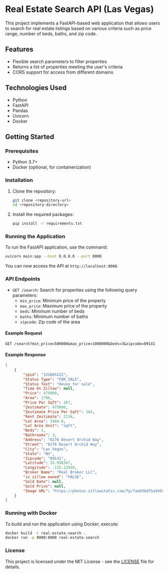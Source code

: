 # Real Estate Search API (Las Vegas)

This project implements a FastAPI-based web application that allows users to search for real estate listings based on various criteria such as price range, number of beds, baths, and zip code.

## Features

- Flexible search parameters to filter properties
- Returns a list of properties meeting the user's criteria
- CORS support for access from different domains

## Technologies Used

- Python
- FastAPI
- Pandas
- Uvicorn
- Docker

## Getting Started

### Prerequisites

- Python 3.7+
- Docker (optional, for containerization)

### Installation

1. Clone the repository:
   ```bash
   git clone <repository-url>
   cd <repository-directory>
   ```

2. Install the required packages:
   ```bash
   pip install -r requirements.txt
   ```

### Running the Application

To run the FastAPI application, use the command:
```bash
uvicorn main:app --host 0.0.0.0 --port 8000
```

You can now access the API at `http://localhost:8000`.

### API Endpoints

- `GET /search`: Search for properties using the following query parameters:
  - `min_price`: Minimum price of the property
  - `max_price`: Maximum price of the property
  - `beds`: Minimum number of beds
  - `baths`: Minimum number of baths
  - `zipcode`: Zip code of the area

#### Example Request
```http
GET /search?min_price=500000&max_price=1000000&beds=3&zipcode=89141
```

#### Example Response
```json
[
    {
        "zpid": "331665222",
        "Status Type": "FOR_SALE",
        "Status Text": "House for sale",
        "Time On Zillow": null,
        "Price": 479900,
        "Area": 1796,
        "Price Per Sqft": 267,
        "Zestimate": 475000,
        "Zestimate Price Per Sqft": 264,
        "Rent Zestimate": 2134,
        "Lot Area": 3484.8,
        "Lot Area Unit": "sqft",
        "Beds": 3,
        "Bathrooms": 3,
        "Address": "6276 Desert Orchid Way",
        "Street": "6276 Desert Orchid Way",
        "City": "Las Vegas",
        "State": "NV",
        "Zipcode": "89141",
        "Latitude": 35.998367,
        "Longitude": -115.22939,
        "Broker Name": "Real Broker LLC",
        "is zillow owned": "FALSE",
        "Sold Date": null,
        "Sold Price": null,
        "Image URL": "https://photos.zillowstatic.com/fp/faa93bdf5a545e30d437987caf9ec4c2-p_e.jpg"
    }
]
```

### Running with Docker

To build and run the application using Docker, execute:
```bash
docker build -t real-estate-search .
docker run -p 8000:8000 real-estate-search
```

### License

This project is licensed under the MIT License - see the [LICENSE](LICENSE) file for details.
